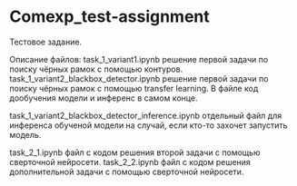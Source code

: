 # Comexp_test-assignment
Тестовое задание.

Описание файлов:
task_1_variant1.ipynb  решение первой задачи по поиску чёрных рамок с помощью контуров.
task_1_variant2_blackbox_detector.ipynb    решение первой задачи по поиску чёрных рамок с помощью transfer learning. В файле код дообучения модели и инференс в самом конце.

task_1_variant2_blackbox_detector_inference.ipynb  отдельный файл для инференса обученой модели на случай, если кто-то захочет запустить модель.

task_2_1.ipynb  файл с кодом решения второй задачи с помощью сверточной нейросети.
task_2_2.ipynb  файл с кодом решения дополнительной задачи с помощью сверточной нейросети.
